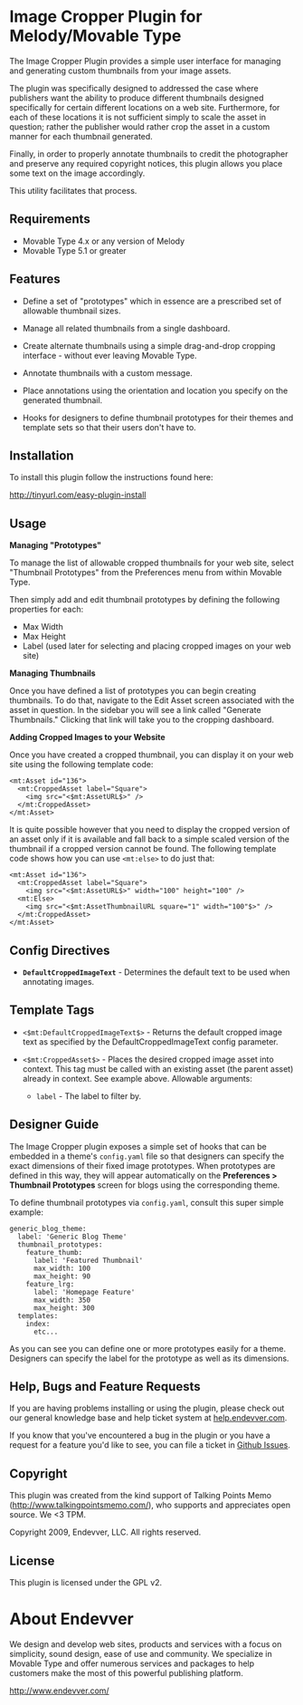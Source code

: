 # Image Cropper Plugin for Melody/Movable Type #

The Image Cropper Plugin provides a simple user interface for
managing and generating custom thumbnails from your image assets.

The plugin was specifically designed to addressed the case
where publishers want the ability to produce different thumbnails
designed specifically for certain different locations on a web site. 
Furthermore, for each of these locations it is not sufficient
simply to scale the asset in question; rather the publisher
would rather crop the asset in a custom manner for each thumbnail
generated.

Finally, in order to properly annotate thumbnails to credit the 
photographer and preserve any required copyright notices, this 
plugin allows you place some text on the image accordingly.

This utility facilitates that process.

## Requirements ##

* Movable Type 4.x or any version of Melody
* Movable Type 5.1 or greater

## Features ##

* Define a set of "prototypes" which in essence are a prescribed
  set of allowable thumbnail sizes.

* Manage all related thumbnails from a single dashboard.

* Create alternate thumbnails using a simple drag-and-drop cropping
  interface - without ever leaving Movable Type.

* Annotate thumbnails with a custom message.

* Place annotations using the orientation and location you specify 
  on the generated thumbnail.

* Hooks for designers to define thumbnail prototypes for their
  themes and template sets so that their users don't have to.

## Installation ##

To install this plugin follow the instructions found here:

http://tinyurl.com/easy-plugin-install

## Usage ##

**Managing "Prototypes"**

To manage the list of allowable cropped thumbnails for your web
site, select "Thumbnail Prototypes" from the Preferences menu from
within Movable Type.

Then simply add and edit thumbnail prototypes by defining the following
properties for each:

* Max Width
* Max Height
* Label (used later for selecting and placing cropped images on your web site)

**Managing Thumbnails**

Once you have defined a list of prototypes you can begin creating
thumbnails. To do that, navigate to the Edit Asset screen associated
with the asset in question. In the sidebar you will see a link called
"Generate Thumbnails." Clicking that link will take you to the cropping
dashboard.

**Adding Cropped Images to your Website**

Once you have created a cropped thumbnail, you can display it on your
web site using the following template code:

    <mt:Asset id="136">
      <mt:CroppedAsset label="Square">
        <img src="<$mt:AssetURL$>" />
      </mt:CroppedAsset>
    </mt:Asset>

It is quite possible however that you need to display the cropped
version of an asset only if it is available and fall back to a simple
scaled version of the thumbnail if a cropped version cannot be found.
The following template code shows how you can use `<mt:else>` to do
just that:

    <mt:Asset id="136">
      <mt:CroppedAsset label="Square">
        <img src="<$mt:AssetURL$>" width="100" height="100" />
      <mt:Else>
        <img src="<$mt:AssetThumbnailURL square="1" width="100"$>" />
      </mt:CroppedAsset>
    </mt:Asset>

## Config Directives ##

* **`DefaultCroppedImageText`** - Determines the default text to be
  used when annotating images.

## Template Tags ##

* `<$mt:DefaultCroppedImageText$>` - Returns the default cropped image
   text as specified by the DefaultCroppedImageText config parameter.

* `<$mt:CroppedAsset$>` - Places the desired cropped image asset
  into context. This tag must be called with an existing asset
  (the parent asset) already in context. See example above. Allowable
  arguments:

  * `label` - The label to filter by.

## Designer Guide ##

The Image Cropper plugin exposes a simple set of hooks that can be
embedded in a theme's `config.yaml` file so that designers can specify 
the exact dimensions of their fixed image prototypes. When prototypes
are defined in this way, they will appear automatically on the 
**Preferences > Thumbnail Prototypes** screen for blogs using the corresponding
theme. 

To define thumbnail prototypes via `config.yaml`, consult this super 
simple example:

    generic_blog_theme:
      label: 'Generic Blog Theme'
      thumbnail_prototypes:
        feature_thumb:
          label: 'Featured Thumbnail'
          max_width: 100
          max_height: 90
        feature_lrg:
          label: 'Homepage Feature'
          max_width: 350
          max_height: 300
      templates:
        index:
          etc...

As you can see you can define one or more prototypes easily for a theme.
Designers can specify the label for the prototype as well as its 
dimensions.

## Help, Bugs and Feature Requests ##

If you are having problems installing or using the plugin, please check out our general knowledge base and help ticket system at [help.endevver.com](http://help.endevver.com).

If you know that you've encountered a bug in the plugin or you have a request for a feature you'd like to see, you can file a ticket in [Github Issues](https://github.com/endevver/mt-plugin-imagecropper/issues).

## Copyright ##

This plugin was created from the kind support of 
Talking Points Memo (http://www.talkingpointsmemo.com/), who
supports and appreciates open source. We <3 TPM.

Copyright 2009, Endevver, LLC. All rights reserved.

## License ##

This plugin is licensed under the GPL v2.

# About Endevver #

We design and develop web sites, products and services with a focus on 
simplicity, sound design, ease of use and community. We specialize in 
Movable Type and offer numerous services and packages to help customers 
make the most of this powerful publishing platform.

http://www.endevver.com/

